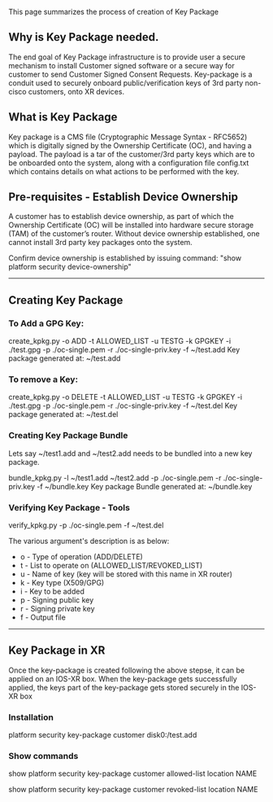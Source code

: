 This page summarizes the process of creation of Key Package


## Why is Key Package needed.

The end goal of Key Package infrastructure is to provide user a secure mechanism to install Customer signed software or a secure way for customer to send Customer Signed Consent Requests. Key-package is a conduit used to securely onboard public/verification keys of 3rd party non-cisco customers, onto XR devices.


## What is Key Package

Key package is a CMS file (Cryptographic Message Syntax - RFC5652) which is digitally signed by the Ownership Certificate (OC), and having a payload. The payload is a tar of the customer/3rd party keys which are to be onboarded onto the system, along with a configuration file config.txt which contains details on what actions to be performed with the key.

## Pre-requisites - Establish Device Ownership

A customer has to establish device ownership, as part of which the Ownership Certificate (OC) will be installed into hardware secure storage (TAM) of the customer’s router. Without device ownership established, one cannot install 3rd party key packages onto the system. 

Confirm device ownership is established by issuing command: "show platform security device-ownership"

---


## Creating Key Package

### To Add a GPG Key:
create_kpkg.py -o ADD -t ALLOWED_LIST -u TESTG -k GPGKEY -i ./test.gpg -p ./oc-single.pem -r ./oc-single-priv.key -f ~/test.add
Key package generated at: ~/test.add

### To remove a Key:
create_kpkg.py -o DELETE -t ALLOWED_LIST -u TESTG -k GPGKEY -i ./test.gpg -p ./oc-single.pem -r ./oc-single-priv.key -f ~/test.del
Key package generated at: ~/test.del

### Creating Key Package Bundle
Lets say ~/test1.add and ~/test2.add needs to be bundled into a new key package.

bundle_kpkg.py -l ~/test1.add ~/test2.add -p ./oc-single.pem -r ./oc-single-priv.key -f ~/bundle.key
Key package Bundle generated at: ~/bundle.key

### Verifying Key Package - Tools
verify_kpkg.py -p ./oc-single.pem -f  ~/test.del

The various argument's description is as below:
- o - Type of operation (ADD/DELETE)
- t - List to operate on (ALLOWED_LIST/REVOKED_LIST)
- u - Name of key (key will be stored with this name in XR router)
- k - Key type (X509/GPG)
- i - Key to be added
- p - Signing public key
- r - Signing private key
- f - Output file 

---

## Key Package in XR

Once the key-package is created following the above stepse, it can be applied on an IOS-XR box. When the key-package gets successfully 
applied, the keys part of the key-package gets stored securely in the IOS-XR box

### Installation 

platform security key-package customer disk0:/test.add

### Show commands

show platform security key-package customer allowed-list location NAME

show platform security key-package customer revoked-list location NAME
